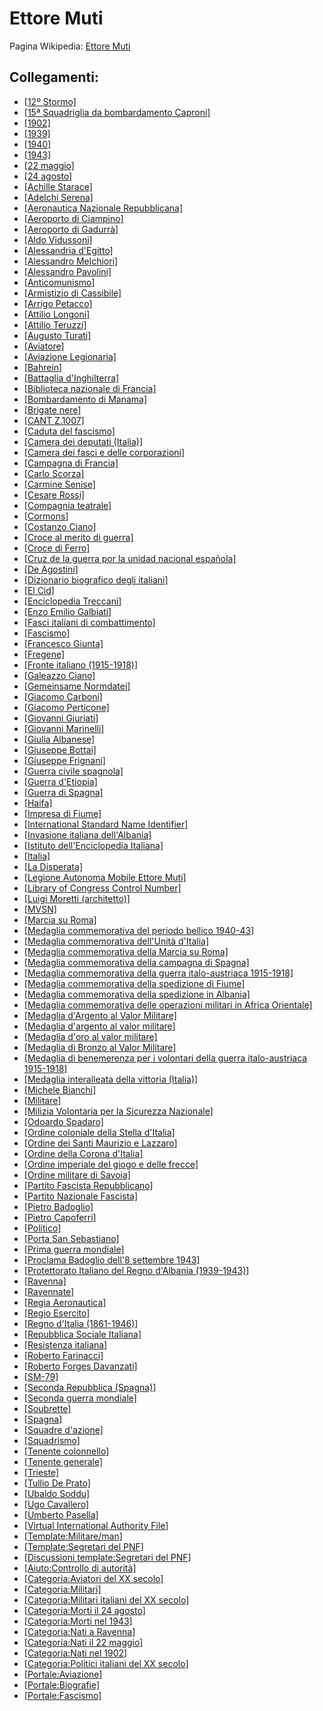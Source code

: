 # Ettore Muti

Pagina Wikipedia: [Ettore Muti](https://it.wikipedia.org/wiki/Ettore_Muti)

## Collegamenti:
- [[12º Stormo]](https://it.wikipedia.org/wiki/12%C2%BA_Stormo)
- [[15ª Squadriglia da bombardamento Caproni]](https://it.wikipedia.org/wiki/15%C2%AA_Squadriglia_da_bombardamento_Caproni)
- [[1902]](https://it.wikipedia.org/wiki/1902)
- [[1939]](https://it.wikipedia.org/wiki/1939)
- [[1940]](https://it.wikipedia.org/wiki/1940)
- [[1943]](https://it.wikipedia.org/wiki/1943)
- [[22 maggio]](https://it.wikipedia.org/wiki/22_maggio)
- [[24 agosto]](https://it.wikipedia.org/wiki/24_agosto)
- [[Achille Starace]](https://it.wikipedia.org/wiki/Achille_Starace)
- [[Adelchi Serena]](https://it.wikipedia.org/wiki/Adelchi_Serena)
- [[Aeronautica Nazionale Repubblicana]](https://it.wikipedia.org/wiki/Aeronautica_Nazionale_Repubblicana)
- [[Aeroporto di Ciampino]](https://it.wikipedia.org/wiki/Aeroporto_di_Roma-Ciampino)
- [[Aeroporto di Gadurrà]](https://it.wikipedia.org/wiki/Aeroporto_di_Gadurr%C3%A0)
- [[Aldo Vidussoni]](https://it.wikipedia.org/wiki/Aldo_Vidussoni)
- [[Alessandria d'Egitto]](https://it.wikipedia.org/wiki/Alessandria_d%27Egitto)
- [[Alessandro Melchiori]](https://it.wikipedia.org/wiki/Alessandro_Melchiori)
- [[Alessandro Pavolini]](https://it.wikipedia.org/wiki/Alessandro_Pavolini)
- [[Anticomunismo]](https://it.wikipedia.org/wiki/Anticomunismo)
- [[Armistizio di Cassibile]](https://it.wikipedia.org/wiki/Armistizio_di_Cassibile)
- [[Arrigo Petacco]](https://it.wikipedia.org/wiki/Arrigo_Petacco)
- [[Attilio Longoni]](https://it.wikipedia.org/wiki/Attilio_Longoni)
- [[Attilio Teruzzi]](https://it.wikipedia.org/wiki/Attilio_Teruzzi)
- [[Augusto Turati]](https://it.wikipedia.org/wiki/Augusto_Turati)
- [[Aviatore]](https://it.wikipedia.org/wiki/Aviatore)
- [[Aviazione Legionaria]](https://it.wikipedia.org/wiki/Aviazione_Legionaria)
- [[Bahrein]](https://it.wikipedia.org/wiki/Bahrein)
- [[Battaglia d'Inghilterra]](https://it.wikipedia.org/wiki/Battaglia_d%27Inghilterra)
- [[Biblioteca nazionale di Francia]](https://it.wikipedia.org/wiki/Biblioteca_nazionale_di_Francia)
- [[Bombardamento di Manama]](https://it.wikipedia.org/wiki/Bombardamento_di_Manama)
- [[Brigate nere]](https://it.wikipedia.org/wiki/Brigate_nere)
- [[CANT Z.1007]](https://it.wikipedia.org/wiki/CANT_Z.1007)
- [[Caduta del fascismo]](https://it.wikipedia.org/wiki/Caduta_del_fascismo)
- [[Camera dei deputati (Italia)]](https://it.wikipedia.org/wiki/Camera_dei_deputati_(Italia))
- [[Camera dei fasci e delle corporazioni]](https://it.wikipedia.org/wiki/Camera_dei_fasci_e_delle_corporazioni)
- [[Campagna di Francia]](https://it.wikipedia.org/wiki/Campagna_di_Francia)
- [[Carlo Scorza]](https://it.wikipedia.org/wiki/Carlo_Scorza)
- [[Carmine Senise]](https://it.wikipedia.org/wiki/Carmine_Senise)
- [[Cesare Rossi]](https://it.wikipedia.org/wiki/Cesare_Rossi)
- [[Compagnia teatrale]](https://it.wikipedia.org/wiki/Compagnia_teatrale)
- [[Cormons]](https://it.wikipedia.org/wiki/Cormons)
- [[Costanzo Ciano]](https://it.wikipedia.org/wiki/Costanzo_Ciano)
- [[Croce al merito di guerra]](https://it.wikipedia.org/wiki/Croce_al_merito_di_guerra)
- [[Croce di Ferro]](https://it.wikipedia.org/wiki/Croce_di_Ferro)
- [[Cruz de la guerra por la unidad nacional española]](https://it.wikipedia.org/wiki/Cruz_de_la_guerra_por_la_unidad_nacional_espa%C3%B1ola)
- [[De Agostini]](https://it.wikipedia.org/wiki/De_Agostini)
- [[Dizionario biografico degli italiani]](https://it.wikipedia.org/wiki/Dizionario_biografico_degli_italiani)
- [[El Cid]](https://it.wikipedia.org/wiki/El_Cid)
- [[Enciclopedia Treccani]](https://it.wikipedia.org/wiki/Enciclopedia_Treccani)
- [[Enzo Emilio Galbiati]](https://it.wikipedia.org/wiki/Enzo_Emilio_Galbiati)
- [[Fasci italiani di combattimento]](https://it.wikipedia.org/wiki/Fasci_italiani_di_combattimento)
- [[Fascismo]](https://it.wikipedia.org/wiki/Fascismo)
- [[Francesco Giunta]](https://it.wikipedia.org/wiki/Francesco_Giunta)
- [[Fregene]](https://it.wikipedia.org/wiki/Fregene)
- [[Fronte italiano (1915-1918)]](https://it.wikipedia.org/wiki/Fronte_italiano_(1915-1918))
- [[Galeazzo Ciano]](https://it.wikipedia.org/wiki/Galeazzo_Ciano)
- [[Gemeinsame Normdatei]](https://it.wikipedia.org/wiki/Gemeinsame_Normdatei)
- [[Giacomo Carboni]](https://it.wikipedia.org/wiki/Giacomo_Carboni)
- [[Giacomo Perticone]](https://it.wikipedia.org/wiki/Giacomo_Perticone)
- [[Giovanni Giuriati]](https://it.wikipedia.org/wiki/Giovanni_Giuriati)
- [[Giovanni Marinelli]](https://it.wikipedia.org/wiki/Giovanni_Marinelli)
- [[Giulia Albanese]](https://it.wikipedia.org/wiki/Giulia_Albanese)
- [[Giuseppe Bottai]](https://it.wikipedia.org/wiki/Giuseppe_Bottai)
- [[Giuseppe Frignani]](https://it.wikipedia.org/wiki/Giuseppe_Frignani)
- [[Guerra civile spagnola]](https://it.wikipedia.org/wiki/Guerra_civile_spagnola)
- [[Guerra d'Etiopia]](https://it.wikipedia.org/wiki/Guerra_d%27Etiopia)
- [[Guerra di Spagna]](https://it.wikipedia.org/wiki/Guerra_civile_spagnola)
- [[Haifa]](https://it.wikipedia.org/wiki/Haifa)
- [[Impresa di Fiume]](https://it.wikipedia.org/wiki/Impresa_di_Fiume)
- [[International Standard Name Identifier]](https://it.wikipedia.org/wiki/International_Standard_Name_Identifier)
- [[Invasione italiana dell'Albania]](https://it.wikipedia.org/wiki/Invasione_italiana_dell%27Albania)
- [[Istituto dell'Enciclopedia Italiana]](https://it.wikipedia.org/wiki/Istituto_dell%27Enciclopedia_Italiana)
- [[Italia]](https://it.wikipedia.org/wiki/Italia)
- [[La Disperata]](https://it.wikipedia.org/wiki/La_Disperata)
- [[Legione Autonoma Mobile Ettore Muti]](https://it.wikipedia.org/wiki/Legione_Autonoma_Mobile_Ettore_Muti)
- [[Library of Congress Control Number]](https://it.wikipedia.org/wiki/Library_of_Congress_Control_Number)
- [[Luigi Moretti (architetto)]](https://it.wikipedia.org/wiki/Luigi_Moretti_(architetto))
- [[MVSN]](https://it.wikipedia.org/wiki/Milizia_Volontaria_per_la_Sicurezza_Nazionale)
- [[Marcia su Roma]](https://it.wikipedia.org/wiki/Marcia_su_Roma)
- [[Medaglia commemorativa del periodo bellico 1940-43]](https://it.wikipedia.org/wiki/Medaglia_commemorativa_del_periodo_bellico_1940-43)
- [[Medaglia commemorativa dell'Unità d'Italia]](https://it.wikipedia.org/wiki/Medaglia_commemorativa_dell%27Unit%C3%A0_d%27Italia)
- [[Medaglia commemorativa della Marcia su Roma]](https://it.wikipedia.org/wiki/Medaglia_commemorativa_della_Marcia_su_Roma)
- [[Medaglia commemorativa della campagna di Spagna]](https://it.wikipedia.org/wiki/Medaglia_commemorativa_della_campagna_di_Spagna)
- [[Medaglia commemorativa della guerra italo-austriaca 1915-1918]](https://it.wikipedia.org/wiki/Medaglia_commemorativa_della_guerra_italo-austriaca_1915-1918)
- [[Medaglia commemorativa della spedizione di Fiume]](https://it.wikipedia.org/wiki/Medaglia_commemorativa_della_spedizione_di_Fiume)
- [[Medaglia commemorativa della spedizione in Albania]](https://it.wikipedia.org/wiki/Medaglia_commemorativa_della_spedizione_in_Albania)
- [[Medaglia commemorativa delle operazioni militari in Africa Orientale]](https://it.wikipedia.org/wiki/Medaglia_commemorativa_delle_operazioni_militari_in_Africa_Orientale)
- [[Medaglia d'Argento al Valor Militare]](https://it.wikipedia.org/wiki/Ricompense_al_valor_militare)
- [[Medaglia d'argento al valor militare]](https://it.wikipedia.org/wiki/Ricompense_al_valor_militare)
- [[Medaglia d'oro al valor militare]](https://it.wikipedia.org/wiki/Medaglia_d%27oro_al_valor_militare)
- [[Medaglia di Bronzo al Valor Militare]](https://it.wikipedia.org/wiki/Ricompense_al_valor_militare)
- [[Medaglia di benemerenza per i volontari della guerra italo-austriaca 1915-1918]](https://it.wikipedia.org/wiki/Medaglia_di_benemerenza_per_i_volontari_della_guerra_italo-austriaca_1915-1918)
- [[Medaglia interalleata della vittoria (Italia)]](https://it.wikipedia.org/wiki/Medaglia_interalleata_della_vittoria_(Italia))
- [[Michele Bianchi]](https://it.wikipedia.org/wiki/Michele_Bianchi)
- [[Militare]](https://it.wikipedia.org/wiki/Militare)
- [[Milizia Volontaria per la Sicurezza Nazionale]](https://it.wikipedia.org/wiki/Milizia_Volontaria_per_la_Sicurezza_Nazionale)
- [[Odoardo Spadaro]](https://it.wikipedia.org/wiki/Odoardo_Spadaro)
- [[Ordine coloniale della Stella d'Italia]](https://it.wikipedia.org/wiki/Ordine_coloniale_della_Stella_d%27Italia)
- [[Ordine dei Santi Maurizio e Lazzaro]](https://it.wikipedia.org/wiki/Ordine_dei_Santi_Maurizio_e_Lazzaro)
- [[Ordine della Corona d'Italia]](https://it.wikipedia.org/wiki/Ordine_della_Corona_d%27Italia)
- [[Ordine imperiale del giogo e delle frecce]](https://it.wikipedia.org/wiki/Ordine_imperiale_del_giogo_e_delle_frecce)
- [[Ordine militare di Savoia]](https://it.wikipedia.org/wiki/Ordine_militare_di_Savoia)
- [[Partito Fascista Repubblicano]](https://it.wikipedia.org/wiki/Partito_Fascista_Repubblicano)
- [[Partito Nazionale Fascista]](https://it.wikipedia.org/wiki/Partito_Nazionale_Fascista)
- [[Pietro Badoglio]](https://it.wikipedia.org/wiki/Pietro_Badoglio)
- [[Pietro Capoferri]](https://it.wikipedia.org/wiki/Pietro_Capoferri)
- [[Politico]](https://it.wikipedia.org/wiki/Politico)
- [[Porta San Sebastiano]](https://it.wikipedia.org/wiki/Porta_San_Sebastiano)
- [[Prima guerra mondiale]](https://it.wikipedia.org/wiki/Prima_guerra_mondiale)
- [[Proclama Badoglio dell'8 settembre 1943]](https://it.wikipedia.org/wiki/Proclama_Badoglio_dell%278_settembre_1943)
- [[Protettorato Italiano del Regno d'Albania (1939-1943)]](https://it.wikipedia.org/wiki/Regno_d%27Albania_(1939-1943))
- [[Ravenna]](https://it.wikipedia.org/wiki/Ravenna)
- [[Ravennate]](https://it.wikipedia.org/wiki/Provincia_di_Ravenna)
- [[Regia Aeronautica]](https://it.wikipedia.org/wiki/Regia_Aeronautica)
- [[Regio Esercito]](https://it.wikipedia.org/wiki/Regio_Esercito)
- [[Regno d'Italia (1861-1946)]](https://it.wikipedia.org/wiki/Regno_d%27Italia_(1861-1946))
- [[Repubblica Sociale Italiana]](https://it.wikipedia.org/wiki/Repubblica_Sociale_Italiana)
- [[Resistenza italiana]](https://it.wikipedia.org/wiki/Resistenza_italiana)
- [[Roberto Farinacci]](https://it.wikipedia.org/wiki/Roberto_Farinacci)
- [[Roberto Forges Davanzati]](https://it.wikipedia.org/wiki/Roberto_Forges_Davanzati)
- [[SM-79]](https://it.wikipedia.org/wiki/Savoia-Marchetti_S.M.79)
- [[Seconda Repubblica (Spagna)]](https://it.wikipedia.org/wiki/Seconda_Repubblica_(Spagna))
- [[Seconda guerra mondiale]](https://it.wikipedia.org/wiki/Seconda_guerra_mondiale)
- [[Soubrette]](https://it.wikipedia.org/wiki/Soubrette)
- [[Spagna]](https://it.wikipedia.org/wiki/Spagna)
- [[Squadre d'azione]](https://it.wikipedia.org/wiki/Squadre_d%27azione)
- [[Squadrismo]](https://it.wikipedia.org/wiki/Squadrismo)
- [[Tenente colonnello]](https://it.wikipedia.org/wiki/Tenente_colonnello)
- [[Tenente generale]](https://it.wikipedia.org/wiki/Tenente_generale)
- [[Trieste]](https://it.wikipedia.org/wiki/Trieste)
- [[Tullio De Prato]](https://it.wikipedia.org/wiki/Tullio_De_Prato)
- [[Ubaldo Soddu]](https://it.wikipedia.org/wiki/Ubaldo_Soddu)
- [[Ugo Cavallero]](https://it.wikipedia.org/wiki/Ugo_Cavallero)
- [[Umberto Pasella]](https://it.wikipedia.org/wiki/Umberto_Pasella)
- [[Virtual International Authority File]](https://it.wikipedia.org/wiki/Virtual_International_Authority_File)
- [[Template:Militare/man]](https://it.wikipedia.org/wiki/Template:Militare/man)
- [[Template:Segretari del PNF]](https://it.wikipedia.org/wiki/Template:Segretari_del_PNF)
- [[Discussioni template:Segretari del PNF]](https://it.wikipedia.org/wiki/Discussioni_template:Segretari_del_PNF)
- [[Aiuto:Controllo di autorità]](https://it.wikipedia.org/wiki/Aiuto:Controllo_di_autorit%C3%A0)
- [[Categoria:Aviatori del XX secolo]](https://it.wikipedia.org/wiki/Categoria:Aviatori_del_XX_secolo)
- [[Categoria:Militari]](https://it.wikipedia.org/wiki/Categoria:Militari)
- [[Categoria:Militari italiani del XX secolo]](https://it.wikipedia.org/wiki/Categoria:Militari_italiani_del_XX_secolo)
- [[Categoria:Morti il 24 agosto]](https://it.wikipedia.org/wiki/Categoria:Morti_il_24_agosto)
- [[Categoria:Morti nel 1943]](https://it.wikipedia.org/wiki/Categoria:Morti_nel_1943)
- [[Categoria:Nati a Ravenna]](https://it.wikipedia.org/wiki/Categoria:Nati_a_Ravenna)
- [[Categoria:Nati il 22 maggio]](https://it.wikipedia.org/wiki/Categoria:Nati_il_22_maggio)
- [[Categoria:Nati nel 1902]](https://it.wikipedia.org/wiki/Categoria:Nati_nel_1902)
- [[Categoria:Politici italiani del XX secolo]](https://it.wikipedia.org/wiki/Categoria:Politici_italiani_del_XX_secolo)
- [[Portale:Aviazione]](https://it.wikipedia.org/wiki/Portale:Aviazione)
- [[Portale:Biografie]](https://it.wikipedia.org/wiki/Portale:Biografie)
- [[Portale:Fascismo]](https://it.wikipedia.org/wiki/Portale:Fascismo)
